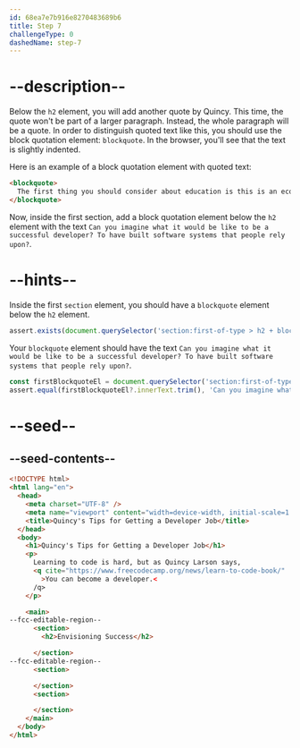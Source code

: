 ```yaml
---
id: 68ea7e7b916e8270483689b6
title: Step 7
challengeType: 0
dashedName: step-7
---
```


# --description--

Below the `h2` element, you will add another quote by Quincy. This time, the quote won't be part of a larger paragraph. Instead, the whole paragraph will be a quote. In order to distinguish quoted text like this, you should use the block quotation element: `blockquote`. In the browser, you'll see that the text is slightly indented.

Here is an example of a block quotation element with quoted text:

```html
<blockquote>
  The first thing you should consider about education is this is an economic decision.
</blockquote>
```

Now, inside the first section, add a block quotation element below the `h2` element with the text `Can you imagine what it would be like to be a successful developer? To have built software systems that people rely upon?`.

# --hints--

Inside the first `section` element, you should have a `blockquote` element below the `h2` element.

```js
assert.exists(document.querySelector('section:first-of-type > h2 + blockquote'));
```

Your `blockquote` element should have the text `Can you imagine what it would be like to be a successful developer? To have built software systems that people rely upon?`.

```js
const firstBlockquoteEl = document.querySelector('section:first-of-type > h2 + blockquote');
assert.equal(firstBlockquoteEl?.innerText.trim(), 'Can you imagine what it would be like to be a successful developer? To have built software systems that people rely upon?');
```

# --seed--

## --seed-contents--

```html
<!DOCTYPE html>
<html lang="en">
  <head>
    <meta charset="UTF-8" />
    <meta name="viewport" content="width=device-width, initial-scale=1.0" />
    <title>Quincy's Tips for Getting a Developer Job</title>
  </head>
  <body>
    <h1>Quincy's Tips for Getting a Developer Job</h1>
    <p>
      Learning to code is hard, but as Quincy Larson says,
      <q cite="https://www.freecodecamp.org/news/learn-to-code-book/"
        >You can become a developer.<
      /q>
    </p>

    <main>
--fcc-editable-region--
      <section>
        <h2>Envisioning Success</h2>

      </section>
--fcc-editable-region--
      <section>

      </section>
      <section>

      </section>
    </main>
  </body>
</html>
```
